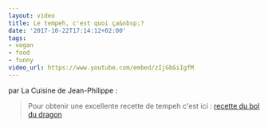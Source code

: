 ```yaml
---
layout: video
title: Le tempeh, c'est quoi ça&nbsp;?
date: '2017-10-22T17:14:12+02:00'
tags:
- vegan
- food
- funny
video_url: https://www.youtube.com/embed/zIjGbGiIgfM
---
```

par La Cuisine de Jean-Philippe :
> Pour obtenir une excellente recette de tempeh c'est ici : [recette du bol du dragon](https://www.lacuisinedejeanphilippe.com/recipe/bol-du-dragon-2/)
